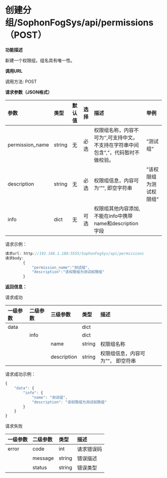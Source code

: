 # 创建分组/SophonFogSys/api/permissions（POST）

**功能描述**

新建一个权限组，组名具有唯一性。

**调用URL**

调用方法: POST

**请求参数（JSON格式）**

| 参数 | 类型 | 默认值 | 选择 | 描述 | 举例 |
| :--- | :--- | :--- | :--- | :--- | :--- |
| permission\_name | string | 无 | 必选 | 权限组名称，内容不可为‘’,可支持中文。不支持在字符串中间包含“,”，代码暂时不做校验。 | ”测试组“ |
| description | string | 无 | 必选 | 权限组信息，内容可为‘”“, 即空字符串 | ”该权限组为测试权限组“ |
| info | dict | 无 | 可选 | 权限组其他内容添加, 不能在info中携带name和description字段 |  |

请求示例：

```javascript
请求url: http://192.168.1.180:5555/SophonFogSys/api/permissions
请求body:
        {
            "permission_name":"测试组",
            "description":"该权限组为测试权限组"
        }
```

**返回信息：**

请求成功

| 一级参数 | 二级参数 | 三级参数 | 类型 | 描述 |
| :--- | :--- | :--- | :--- | :--- |
| data |  |  | dict |  |
|  | info |  | dict |  |
|  |  | name | string | 权限组名称 |
|  |  | description | string | 权限组信息，内容可为”“， 即空符串 |

请求成功示例：

```javascript
{
    "data": {
        "info": {
            "name": "测试组",
            "description": "该权限组为测试权限组"
        }
    }
}
```

请求失败

| 一级参数 | 二级参数 | 类型 | 描述 |
| :--- | :--- | :--- | :--- |
| error | code | int | 请求错误码 |
|  | message | string | 错误描述 |
|  | status | string | 错误类型 |

